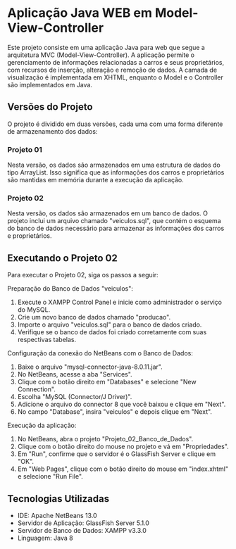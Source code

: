 # Aplicação Java WEB em Model-View-Controller

Este projeto consiste em uma aplicação Java para web que segue a arquitetura MVC (Model-View-Controller). A aplicação permite o gerenciamento de informações relacionadas a carros e seus proprietários, com recursos de inserção, alteração e remoção de dados. A camada de visualização é implementada em XHTML, enquanto o Model e o Controller são implementados em Java.

## Versões do Projeto

O projeto é dividido em duas versões, cada uma com uma forma diferente de armazenamento dos dados:

### Projeto 01

Nesta versão, os dados são armazenados em uma estrutura de dados do tipo ArrayList. Isso significa que as informações dos carros e proprietários são mantidas em memória durante a execução da aplicação. 

### Projeto 02

Nesta versão, os dados são armazenados em um banco de dados. O projeto inclui um arquivo chamado "veiculos.sql", que contém o esquema do banco de dados necessário para armazenar as informações dos carros e proprietários.

## Executando o Projeto 02

Para executar o Projeto 02, siga os passos a seguir:

Preparação do Banco de Dados "veiculos":
1. Execute o XAMPP Control Panel e inicie como administrador o serviço do MySQL.
2. Crie um novo banco de dados chamado "producao".
3. Importe o arquivo "veiculos.sql" para o banco de dados criado.
4. Verifique se o banco de dados foi criado corretamente com suas respectivas tabelas.

Configuração da conexão do NetBeans com o Banco de Dados:
1. Baixe o arquivo "mysql-connector-java-8.0.11.jar".
2. No NetBeans, acesse a aba "Services".
3. Clique com o botão direito em "Databases" e selecione "New Connection".
4. Escolha "MySQL (Connector/J Driver)".
5. Adicione o arquivo do connector 8 que você baixou e clique em "Next".
6. No campo "Database", insira "veiculos" e depois clique em "Next".

Execução da aplicação:
1. No NetBeans, abra o projeto "Projeto_02_Banco_de_Dados".
2. Clique com o botão direito do mouse no projeto e vá em "Propriedades".
3. Em "Run", confirme que o servidor é o GlassFish Server e clique em "OK".
4. Em "Web Pages", clique com o botão direito do mouse em "index.xhtml" e selecione "Run File".

## Tecnologias Utilizadas

- IDE: Apache NetBeans 13.0
- Servidor de Aplicação: GlassFish Server 5.1.0
- Servidor de Banco de Dados: XAMPP v3.3.0
- Linguagem: Java 8
